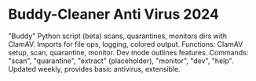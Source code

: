 # Buddy-Cleaner Anti Virus 2024
 "Buddy" Python script (beta) scans, quarantines, monitors dirs with ClamAV. Imports for file ops, logging, colored output. Functions: ClamAV setup, scan, quarantine, monitor. Dev mode outlines features. Commands: "scan", "quarantine", "extract" (placeholder), "monitor", "dev", "help". Updated weekly, provides basic antivirus, extensible.

